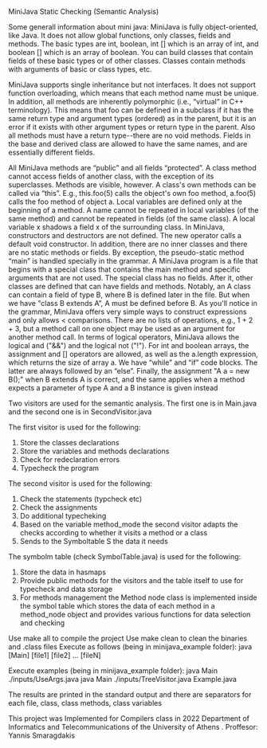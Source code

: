 MiniJava Static Checking (Semantic Analysis)

Some generall information about mini java:
MiniJava is fully object-oriented, like Java. It does not allow global functions, only classes, fields and methods. The basic types are int, boolean, int [] which is an array of int, and boolean [] which is an array of boolean. You can build classes that contain fields of these basic types or of other classes. Classes contain methods with arguments of basic or class types, etc.

MiniJava supports single inheritance but not interfaces. It does not support function overloading, which means that each method name must be unique. In addition, all methods are inherently polymorphic (i.e., “virtual” in C++ terminology). This means that foo can be defined in a subclass if it has the same return type and argument types (ordered) as in the parent, but it is an error if it exists with other argument types or return type in the parent. Also all methods must have a return type--there are no void methods. Fields in the base and derived class are allowed to have the same names, and are essentially different fields.

All MiniJava methods are “public” and all fields “protected”. A class method cannot access fields of another class, with the exception of its superclasses. Methods are visible, however. A class's own methods can be called via “this”. E.g., this.foo(5) calls the object's own foo method, a.foo(5) calls the foo method of object a. Local variables are defined only at the beginning of a method. A name cannot be repeated in local variables (of the same method) and cannot be repeated in fields (of the same class). A local variable x shadows a field x of the surrounding class.
In MiniJava, constructors and destructors are not defined. The new operator calls a default void constructor. In addition, there are no inner classes and there are no static methods or fields. By exception, the pseudo-static method “main” is handled specially in the grammar. A MiniJava program is a file that begins with a special class that contains the main method and specific arguments that are not used. The special class has no fields. After it, other classes are defined that can have fields and methods.
Notably, an A class can contain a field of type B, where B is defined later in the file. But when we have "class B extends A”, A must be defined before B. As you'll notice in the grammar, MiniJava offers very simple ways to construct expressions and only allows < comparisons. There are no lists of operations, e.g., 1 + 2 + 3, but a method call on one object may be used as an argument for another method call. In terms of logical operators, MiniJava allows the logical and ("&&") and the logical not ("!"). For int and boolean arrays, the assignment and [] operators are allowed, as well as the a.length expression, which returns the size of array a. We have “while” and “if” code blocks. The latter are always followed by an “else”. Finally, the assignment "A a = new B();" when B extends A is correct, and the same applies when a method expects a parameter of type A and a B instance is given instead

Two visitors are used for the semantic analysis. The first one is in Main.java and the second one is in SecondVisitor.java

The first visitor is used for the following:
1) Store the classes declarations
2) Store the variables and methods declarations
3) Check for redeclaration errors
4) Typecheck the program

The second visitor is used for the following:
1) Check the statements (typcheck etc)
2) Check the assignments
3) Do additional typecheking
4) Based on the variable method_mode the second visitor adapts the checks according to whether it visits a method or a class
5) Sends to the Symboltable S the data it needs 

The symbolm table (check SymbolTable.java) is used for the following:
1) Store the data in hasmaps
2) Provide public methods for the visitors and the table itself to use for typecheck and data storage
3) For methods management the Method node class is implemented inside the symbol table which stores the data of each method in a method_node object and provides various functions for data selection and checking

Use make all to compile the project
Use make clean to clean the binaries and .class files
Execute as follows (being in minijava_example folder):
java [Main] [file1] [file2] ... [fileN]

Execute examples (being in minijava_example folder):
java Main  ./inputs/UseArgs.java 
java Main ./inputs/TreeVisitor.java Example.java 

The results are printed in the standard output and there are separators for each file, class, class methods, class variables

This project was Implemented for Compilers class in 2022  Department of Informatics and Telecommunications of the University of Athens . Proffesor: Yannis Smaragdakis